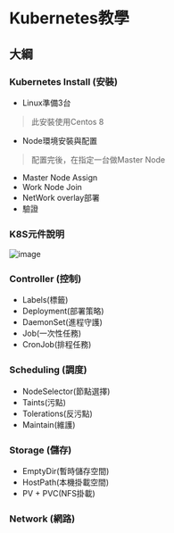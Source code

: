 # Kubernetes教學
## 大綱
### Kubernetes Install (安裝)
* Linux準備3台
> 此安裝使用Centos 8
* Node環境安裝與配置
> 配置完後，在指定一台做Master Node
* Master Node Assign
* Work Node Join
* NetWork overlay部署
* 驗證
### K8S元件說明
![image](https://user-images.githubusercontent.com/39659664/223367119-31500a4d-eb9e-45cb-9f45-43941792d6eb.png)
### Controller (控制)
* Labels(標籤)
* Deployment(部署策略)
* DaemonSet(進程守護)
* Job(一次性任務)
* CronJob(排程任務)
### Scheduling (調度)
* NodeSelector(節點選擇)
* Taints(污點)
* Tolerations(反污點)
* Maintain(維護)
### Storage (儲存)
* EmptyDir(暫時儲存空間)
* HostPath(本機掛載空間)
* PV + PVC(NFS掛載)
### Network (網路)
